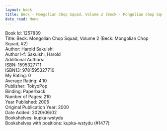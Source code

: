 ```yaml
---
layout: book
title: Beck - Mongolian Chop Squad, Volume 2 (Beck - Mongolian Chop Squad,  no. 2)
date_read: None
---
```


Book Id: 1257839<br />
Title: Beck: Mongolian Chop Squad, Volume 2 (Beck: Mongolian Chop Squad, #2)<br />
Author: Harold Sakuishi<br />
Author l-f: Sakuishi, Harold<br />
Additional Authors: <br />
ISBN: 1595327711<br />
ISBN13: 9781595327710<br />
My Rating: 0<br />
Average Rating: 4.10<br />
Publisher: TokyoPop<br />
Binding: Paperback<br />
Number of Pages: 210<br />
Year Published: 2005<br />
Original Publication Year: 2000<br />
Date Added: 2020/06/02<br />
Bookshelves: kupka-wstydu<br />
Bookshelves with positions: kupka-wstydu (#1477)<br />

